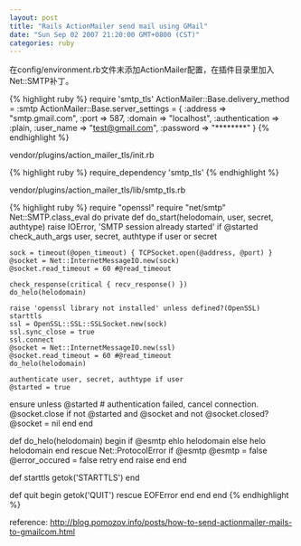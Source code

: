 ```yaml
---
layout: post
title: "Rails ActionMailer send mail using GMail"
date: "Sun Sep 02 2007 21:20:00 GMT+0800 (CST)"
categories: ruby
---
```


在config/environment.rb文件末添加ActionMailer配置，在插件目录里加入Net::SMTP补丁。

{% highlight ruby %}
require 'smtp_tls'
ActionMailer::Base.delivery_method = :smtp
ActionMailer::Base.server_settings = {
  :address => "smtp.gmail.com",
  :port => 587,
  :domain => "localhost",
  :authentication => :plain,
  :user_name => "test@gmail.com",
  :password => "********"
}
{% endhighlight %}

vendor/plugins/action_mailer_tls/init.rb

{% highlight ruby %}
require_dependency 'smtp_tls'
{% endhighlight %}

vendor/plugins/action_mailer_tls/lib/smtp_tls.rb

{% highlight ruby %}
require "openssl"
require "net/smtp"
Net::SMTP.class_eval do
  private
  def do_start(helodomain, user, secret, authtype)
    raise IOError, 'SMTP session already started' if @started
    check_auth_args user, secret, authtype if user or secret

    sock = timeout(@open_timeout) { TCPSocket.open(@address, @port) }
    @socket = Net::InternetMessageIO.new(sock)
    @socket.read_timeout = 60 #@read_timeout

    check_response(critical { recv_response() })
    do_helo(helodomain)

    raise 'openssl library not installed' unless defined?(OpenSSL)
    starttls
    ssl = OpenSSL::SSL::SSLSocket.new(sock)
    ssl.sync_close = true
    ssl.connect
    @socket = Net::InternetMessageIO.new(ssl)
    @socket.read_timeout = 60 #@read_timeout
    do_helo(helodomain)

    authenticate user, secret, authtype if user
    @started = true
  ensure
    unless @started
      # authentication failed, cancel connection.
      @socket.close if not @started and @socket and not @socket.closed?
      @socket = nil
    end
  end

  def do_helo(helodomain)
    begin
      if @esmtp
        ehlo helodomain
      else
        helo helodomain
      end
    rescue Net::ProtocolError
      if @esmtp
        @esmtp = false
        @error_occured = false
        retry
      end
      raise
    end
  end

  def starttls
    getok('STARTTLS')
  end

  def quit
    begin
      getok('QUIT')
    rescue EOFError
    end
  end
end
{% endhighlight %}

reference: http://blog.pomozov.info/posts/how-to-send-actionmailer-mails-to-gmailcom.html
